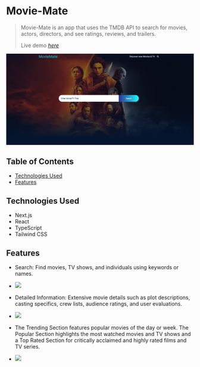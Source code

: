 # Movie-Mate

> Movie-Mate is an app that uses the TMDB API to search for movies, actors, directors, and see ratings, reviews, and trailers.
>
> Live demo [_here_](https://movie-mate-beta.vercel.app/)

![MovieMate screenshot](./public/screenshots/main.png)

## Table of Contents

- [Technologies Used](#technologies-used)
- [Features](#features)

## Technologies Used

- Next.js
- React
- TypeScript
- Tailwind CSS

## Features

- Search: Find movies, TV shows, and individuals using keywords or names.
- <img src="./public/screenshots/Search.gif">

- Detailed Information: Extensive movie details such as plot descriptions, casting specifics, crew lists, audience ratings, and user evaluations.
- <img src="./public/screenshots/Details.gif">

- The Trending Section features popular movies of the day or week. The Popular Section highlights the most watched movies and TV shows and a Top Rated Section for critically acclaimed and highly rated films and TV series.
- <img src="./public/screenshots/Sections.gif">
